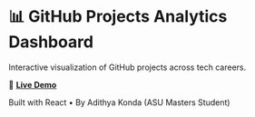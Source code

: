 # 📊 GitHub Projects Analytics Dashboard

Interactive visualization of GitHub projects across tech careers.

🔗 **[Live Demo](https://adityakonda1.github.io/github-projects-analytics)**

Built with React • By Adithya Konda (ASU Masters Student)
